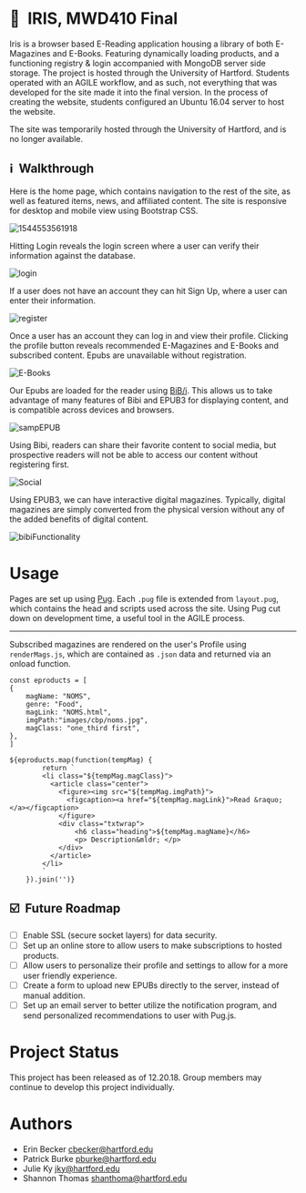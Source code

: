 # :notebook_with_decorative_cover: &nbsp;IRIS, MWD410 Final

Iris is a browser based E-Reading application housing a library of both E-Magazines and E-Books. Featuring dynamically loading products, and a functioning registry & login accompanied with MongoDB server side storage. The project is hosted through the University of Hartford. Students operated with an AGILE workflow, and as such, not everything that was developed for the site made it into the final version. In the process of creating the website, students configured an Ubuntu 16.04 server to host the website.

The site was temporarily hosted through the University of Hartford, and is no longer available. 


## :information_source: &nbsp;Walkthrough 

Here is the home page, which contains navigation to the rest of the site, as well as featured items, news, and affiliated content. The site is responsive for desktop and mobile view using Bootstrap CSS.

![1544553561918](/documentation/homepage.png)

Hitting Login reveals the login screen where a user can verify their information against the database.

![login](/documentation/login.png)

If a user does not have an account they can hit Sign Up, where a user can enter their information.

![register](/documentation/register.png)

Once a user has an account they can log in and view their profile. Clicking the profile button reveals recommended E-Magazines and E-Books and subscribed content. Epubs are unavailable without registration.

![E-Books](/documentation/E-Books.png)

Our Epubs are loaded for the reader using [BiB/i](https://github.com/satorumurmur/bibi/releases). This allows us to take advantage of many features of Bibi and EPUB3 for displaying content, and is compatible across devices and browsers.

![sampEPUB](/documentation/sampEPUB.PNG)

Using Bibi, readers can share their favorite content to social media, but prospective readers will not be able to access our content without registering first.

![Social](/documentation/Social.PNG)

Using EPUB3, we can have interactive digital magazines. Typically, digital magazines are simply converted from the physical version without any of the added benefits of digital content.

![bibiFunctionality](/documentation/bibiFunctionality.PNG)


# Usage

Pages are set up using [Pug](https://github.com/pugjs/pug). Each `.pug` file is extended from `layout.pug`, which contains the head and scripts used across the site. Using Pug cut down on development time, a useful tool in the AGILE process.

***
Subscribed magazines are rendered on the user's Profile using `renderMags.js`, which are contained as `.json` data and returned via an onload function.

````
const eproducts = [
{
    magName: "NOMS",
    genre: "Food",
    magLink: "NOMS.html",
    imgPath:"images/cbp/noms.jpg",
    magClass: "one_third first",
},
]

${eproducts.map(function(tempMag) {
        return `
        <li class="${tempMag.magClass}">
          <article class="center">
            <figure><img src="${tempMag.imgPath}">
              <figcaption><a href="${tempMag.magLink}">Read &raquo;</a></figcaption>
            </figure>
            <div class="txtwrap">
                <h6 class="heading">${tempMag.magName}</h6>
                <p> Description&mldr; </p>
            </div>
          </article>
        </li>
        `
    }).join('')} 
````

## :ballot_box_with_check: &nbsp;Future Roadmap

- [ ] Enable SSL (secure socket layers) for data security.
- [ ] Set up an online store to allow users to make subscriptions to hosted products.
- [ ] Allow users to personalize their profile and settings to allow for a more user friendly experience.
- [ ] Create a form to upload new EPUBs directly to the server, instead of manual addition.
- [ ] Set up an email server to better utilize the notification program, and send personalized recommendations to user with Pug.js.

# Project Status

This project has been released as of 12.20.18. Group members may continue to develop this project individually.

# Authors
* Erin Becker <cbecker@hartford.edu>
* Patrick Burke <pburke@hartford.edu>
* Julie Ky <jky@hartford.edu>
* Shannon Thomas <shanthoma@hartford.edu>
